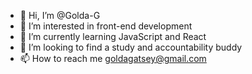 - 👋 Hi, I’m @Golda-G
- 👀 I’m interested in front-end development 
- 🌱 I’m currently learning JavaScript and React
- 💞️ I’m looking to find a study and accountability buddy 
- 📫 How to reach me goldagatsey@gmail.com

<!---
Golda-G/Golda-G is a ✨ special ✨ repository because its `README.md` (this file) appears on your GitHub profile.
You can click the Preview link to take a look at your changes.
--->
